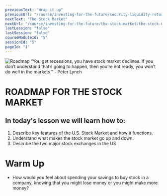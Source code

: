 ```yaml
---
previousText: "Wrap it up"
previousUrl: "/course/investing-for-the-future/security-liquidity-return/summary"
nextText: "The Stock Market"
nextUrl: "/course/investing-for-the-future/the-stock-market/the-stock-market"
lastLession: "false"
lastSession: "false"
courseModuleId: "5"
sessionId: "5"
pageId: "1"
---
```



![Roadmap](/assets/img/roadmap.png)
<sparkle-character-intro class="shift-up-overlap" position="right" character="yuna">
 “You get recessions, you have stock market declines. If you don’t understand that’s going to happen, then you’re not ready, you won’t do well in the markets.” - Peter Lynch</sparkle-character-intro>

# ROADMAP FOR THE STOCK MARKET
## In today's lesson we will learn how to:

1. Describe key features of the U.S. Stock Market and how it functions. 
2. Understand what makes the stock market go up and down.
3. Describe the two major stock exchanges in the US

# Warm Up
- How would you feel about spending your savings to buy stock in a company, knowing that you might lose money or you might make more money?
